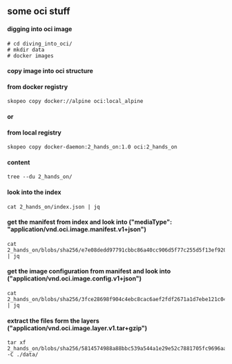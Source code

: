 ## some oci stuff
#### digging into oci image
```
# cd diving_into_oci/
# mkdir data
# docker images
```

#### copy image into oci structure
#### from docker registry
```
skopeo copy docker://alpine oci:local_alpine

```

#### or
#### from local registry
```
skopeo copy docker-daemon:2_hands_on:1.0 oci:2_hands_on
```

#### content
```
tree --du 2_hands_on/
```

#### look into the index
```
cat 2_hands_on/index.json | jq
```

#### get the manifest from index and look into ("mediaType": "application/vnd.oci.image.manifest.v1+json")
```
cat 2_hands_on/blobs/sha256/e7e08dedd97791cbbc86a40cc906d5f77c255d5f13ef9205b8af3a2860134737 | jq
```

#### get the image configuration from manifest and look into ("application/vnd.oci.image.config.v1+json")
```
cat 2_hands_on/blobs/sha256/3fce28698f904c4ebc8cac6aef2fdf2671a1d7ebe121c042d81299e467899ee9 | jq
```

#### extract the files form the layers ("application/vnd.oci.image.layer.v1.tar+gzip")
```
tar xf 2_hands_on/blobs/sha256/5814574988a88bbc539a544a1e29e52c7881705fc9696aac49179333ee97e7bf -C ./data/
```

